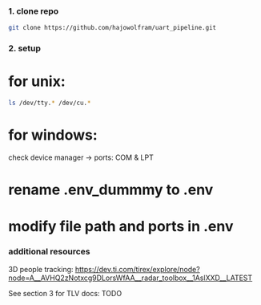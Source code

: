 ### 1. clone repo
```bash
git clone https://github.com/hajowolfram/uart_pipeline.git
```
### 2. setup
# for unix:
```bash
ls /dev/tty.* /dev/cu.*
```
# for windows:
check device manager -> ports: COM & LPT
# rename .env_dummmy to .env
# modify file path and ports in .env 

### additional resources
3D people tracking:
https://dev.ti.com/tirex/explore/node?node=A__AVHQ2zNotxcg9DLorsWfAA__radar_toolbox__1AslXXD__LATEST

See section 3 for TLV docs:
TODO
